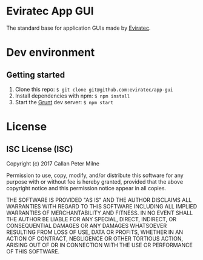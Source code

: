 # Eviratec App GUI

The standard base for application GUIs made by [Eviratec](http://www.eviratec.com).

# Dev environment

## Getting started

1. Clone this repo: `$ git clone git@github.com:eviratec/app-gui`
2. Install dependencies with npm: `$ npm install`
3. Start the [Grunt](https://gruntjs.com/) dev server: `$ npm start`

# License

## ISC License (ISC)

Copyright (c) 2017 Callan Peter Milne

Permission to use, copy, modify, and/or distribute this software for any purpose with or without fee is hereby granted, provided that the above copyright notice and this permission notice appear in all copies.

THE SOFTWARE IS PROVIDED "AS IS" AND THE AUTHOR DISCLAIMS ALL WARRANTIES WITH REGARD TO THIS SOFTWARE INCLUDING ALL IMPLIED WARRANTIES OF MERCHANTABILITY AND FITNESS. IN NO EVENT SHALL THE AUTHOR BE LIABLE FOR ANY SPECIAL, DIRECT, INDIRECT, OR CONSEQUENTIAL DAMAGES OR ANY DAMAGES WHATSOEVER RESULTING FROM LOSS OF USE, DATA OR PROFITS, WHETHER IN AN ACTION OF CONTRACT, NEGLIGENCE OR OTHER TORTIOUS ACTION, ARISING OUT OF OR IN CONNECTION WITH THE USE OR PERFORMANCE OF THIS SOFTWARE.
